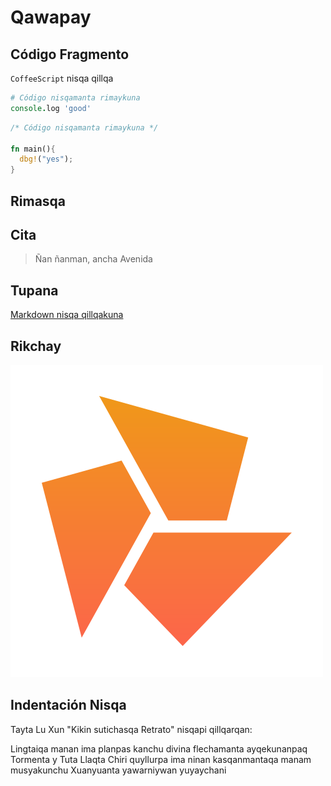 [Markdown pachantinpi rimaykuna]:#

# Qawapay

## Código Fragmento

`CoffeeScript` nisqa qillqa

```coffee
# Código nisqamanta rimaykuna
console.log 'good'


```

```rust
/* Código nisqamanta rimaykuna */

fn main(){
  dbg!("yes");
}
```

## Rimasqa

<!-- HTML 注释 --> 

<!-- 多行注释 --> 

## Cita

> Ñan ñanman, ancha Avenida

## Tupana

[Markdown nisqa qillqakuna](https://github.com/xxai-art/xxai-art-md)

## Rikchay

![xxAI.Arte Identidad de Marca nisqa](https://raw.githubusercontent.com/xxai-art/web/main/file/svg/logo.svg)

## Indentación Nisqa

Tayta Lu Xun "Kikin sutichasqa Retrato" nisqapi qillqarqan:

  Lingtaiqa manan ima planpas kanchu divina flechamanta ayqekunanpaq
  Tormenta y Tuta Llaqta
  Chiri quyllurpa ima ninan kasqanmantaqa manam musyakunchu
  Xuanyuanta yawarniywan yuyaychani
